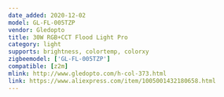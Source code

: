 ```yaml
---
date_added: 2020-12-02
model: GL-FL-005TZP
vendor: Gledopto
title: 30W RGB+CCT Flood Light Pro
category: light
supports: brightness, colortemp, colorxy
zigbeemodel: ['GL-FL-005TZP']
compatible: [z2m]
mlink: http://www.gledopto.com/h-col-373.html
link: https://www.aliexpress.com/item/1005001432180658.html
---
```


